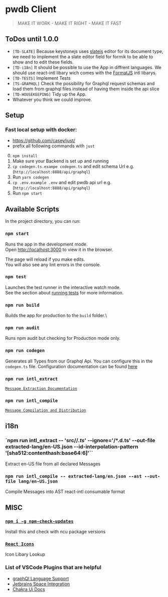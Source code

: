 # pwdb Client
> MAKE IT WORK - MAKE IT RIGHT - MAKE IT FAST

## ToDos until 1.0.0

- `[TD-SLATE]` Because keystonejs uses [slatejs](https://docs.slatejs.org/) editor for its document type, we need to implement the a slate editor field for formik to be able to show and to edit these fields.
- `[TD-i18n]` It should be possible to use the App in diffrent languages. We should use react-intl libary wich comes with the [FormatJS](https://formatjs.io) intl libarys.
- `[TD-TESTS]` Implement Tests
- `[TS-GRAPHQL]` Check the possibility for Graphql request schemas and load them from graphql files instead of having them inside the api slice
- `[TD-HOUSEKEEPING]` Tidy up the App.
- Whatever you think we could improve.

## Setup

### Fast local setup with docker:
- https://github.com/casey/just/
- prefix all following commands with `just`

0. `npm install`
1. Make sure your Backend is set up and running
2. `cp codegen.ts.exampe codegen.ts` and edit schema Url e.g. (`http://localhost:8888/api/graphql`)
3. Run `yarn codegen`
4. `cp .env.example .env` and edit pwdb api url e.g. (`http://localhost:8888/api/graphql`)
5. Run `npm start`

## Available Scripts

In the project directory, you can run:

### `npm start`

Runs the app in the development mode.\
Open [http://localhost:3000](http://localhost:3000) to view it in the browser.

The page will reload if you make edits.\
You will also see any lint errors in the console.

### `npm test`

Launches the test runner in the interactive watch mode.\
See the section about [running tests](https://facebook.github.io/create-react-app/docs/running-tests) for more information.

### `npm run build`

Builds the app for production to the `build` folder.\

### `npm run audit`

Runs npm audit but checking for Production mode only.

### `npm run codegen`

Generates all Types from our Graphql Api. You can configure this in the `codegen.ts` file.
Configuration documentation can be found [here](https://the-guild.dev/graphql/codegen/docs/config-reference/codegen-config)

### `npm run intl_extract`
[`Message Extraction Documentation`](https://formatjs.io/docs/getting-started/message-extraction)

### `npm run intl_compile`
[`Message Compilation and Distribution`](https://formatjs.io/docs/getting-started/message-distribution)

## i18n

### `npm run intl_extract -- 'src/**/*.ts*' --ignore='**/*.d.ts' --out-file extracted-lang/en-US.json --id-interpolation-pattern '[sha512:contenthash:base64:6]'``
Extract en-US file from all declared Messages

### `npm run intl_compile -- extracted-lang/en.json --ast --out-file lang/en-US.json`
Compile Messages into AST react-intl consumable format

## MISC

### [`npm i -g npm-check-updates`](https://www.npmjs.com/package/npm-check-updates)
Install this and check with ncu package versions

### [`React Icons`](https://react-icons.github.io/react-icons/)
Icon Libary Lookup

### List of VSCode Plugins that are helpful
- [graphQl Language Support](https://marketplace.visualstudio.com/items?itemName=GraphQL.vscode-graphql)
- [Jetbrains Space Integration](https://marketplace.visualstudio.com/items?itemName=olivertasevski.vscode-space)
- [Chakra Ui Docs](https://marketplace.visualstudio.com/items?itemName=timitejumola.chakra-ui-doc)
